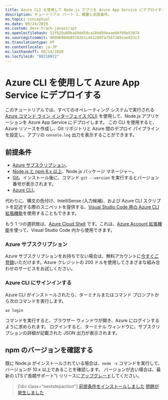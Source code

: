 ```yaml
---
title: Azure CLI を使用して Node.js アプリを Azure App Service にデプロイする
description: チュートリアル パート 1、概要と前提条件。
ms.topic: conceptual
ms.date: 09/24/2019
ms.custom: devx-track-javascript
ms.openlocfilehash: 51fb29a80ba69dd59ca18dd94eaaeb6f09e53074
ms.sourcegitcommit: 0699b984b85782b1c441289fa756f285eae853c3
ms.translationtype: HT
ms.contentlocale: ja-JP
ms.lasthandoff: 08/14/2020
ms.locfileid: "88218072"
---
```

# <a name="deploy-to-azure-app-service-using-the-azure-cli"></a>Azure CLI を使用して Azure App Service にデプロイする

このチュートリアルでは、すべてのオペレーティング システムで実行される [Azure コマンド ライン インターフェイス (CLI)](https://docs.microsoft.com/cli/azure/overview?view=azure-cli-latest) を使用して、Node.js アプリケーションを Azure App Service にデプロイします。 この CLI を使用すると、Azure リソースを作成し、Git リポジトリと Azure 間のデプロイ パイプラインを設定し、アプリの `console.log` 出力を表示することができます。

## <a name="prerequisites"></a>前提条件

- [Azure サブスクリプション](#azure-subscription)。
- [Node.js と npm 6.x 以上](https://nodejs.org/en/download)、Node.js パッケージ マネージャー。
- [Git](https://git-scm.com/downloads)。インストール後に、コマンド `git --version` を実行するとバージョン番号が表示されます。
- [Azure CLI](https://docs.microsoft.com/cli/azure/install-azure-cli)。

代わりに、構文の色付け、IntelliSense (入力候補)、および Azure CLI スクリプトを記述する際のスニペットを提供する、[Visual Studio Code 用の Azure CLI 拡張機能](https://marketplace.visualstudio.com/items?itemName=ms-vscode.azurecli)を使用することもできます。

もう 1 つの選択肢は、[Azure Cloud Shell](https://docs.microsoft.com/azure/cloud-shell/overview) です。これは、[Azure Account 拡張機能](https://marketplace.visualstudio.com/items?itemName=ms-vscode.azure-account)を使って、Visual Studio Code 内から使用できます。

### <a name="azure-subscription"></a>Azure サブスクリプション

Azure サブスクリプションをお持ちでない場合は、無料アカウントに[今すぐご登録](https://azure.microsoft.com/free/?utm_source=campaign&utm_campaign=vscode-tutorial-node-git&mktingSource=vscode-tutorial-node-git)いただけます。Azure クレジットの 200 ドルを使用してさまざまな組み合わせのサービスをお試しください。

### <a name="sign-in-to-the-azure-cli"></a>Azure CLI にサインインする

Azure CLI がインストールされたら、ターミナルまたはコマンド プロンプトから次のコマンドを実行します。

```azurecli
az login
```

コマンドを実行すると、ブラウザー ウィンドウが開き、Azure にログインするように求められます。 ログインすると、ターミナル ウィンドウに、サブスクリプションの詳細が記載された JSON 出力が表示されます。

## <a name="check-npm-version"></a>npm のバージョンを確認する

既に Node.js がインストールされている場合は、`node -v` コマンドを実行して、バージョンが 10.x 以上であることを確認します。 バージョンが古い場合は、最新の LTS ("長期サポート") リリースに[アップグレード](https://nodejs.org/en/download/)してください。

> [!div class="nextstepaction"]
> [前提条件をインストールしました](tutorial-vscode-azure-cli-node-02.md) [問題が発生しました](https://www.research.net/r/PWZWZ52?tutorial=node-deployment&step=getting-started)
